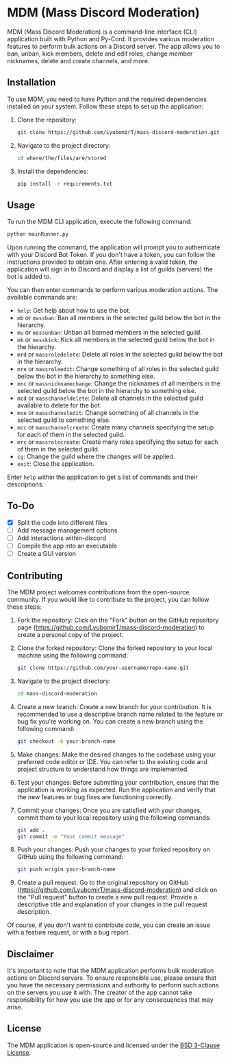 # MDM (Mass Discord Moderation)

MDM (Mass Discord Moderation) is a command-line interface (CLI) application built with Python and Py-Cord. It provides various moderation features to perform bulk actions on a Discord server. The app allows you to ban, unban, kick members, delete and edit roles, change member nicknames, delete and create channels, and more.

## Installation

To use MDM, you need to have Python and the required dependencies installed on your system. Follow these steps to set up the application:

1. Clone the repository:

   ```bash
   git clone https://github.com/LyubomirT/mass-discord-moderation.git
   ```

2. Navigate to the project directory:

   ```bash
   cd where/the/files/are/stored
   ```

3. Install the dependencies:

   ```bash
   pip install -r requirements.txt
   ```

## Usage

To run the MDM CLI application, execute the following command:

```bash
python mainRunner.py
```

Upon running the command, the application will prompt you to authenticate with your Discord Bot Token. If you don't have a token, you can follow the instructions provided to obtain one. After entering a valid token, the application will sign in to Discord and display a list of guilds (servers) the bot is added to. 

You can then enter commands to perform various moderation actions. The available commands are:

- `help`: Get help about how to use the bot.
- `mb` or `massban`: Ban all members in the selected guild below the bot in the hierarchy.
- `mu` or `massunban`: Unban all banned members in the selected guild.
- `mk` or `masskick`: Kick all members in the selected guild below the bot in the hierarchy.
- `mrd` or `massroledelete`: Delete all roles in the selected guild below the bot in the hierarchy.
- `mre` or `massroleedit`: Change something of all roles in the selected guild below the bot in the hierarchy to something else.
- `mnc` or `massnicknamechange`: Change the nicknames of all members in the selected guild below the bot in the hierarchy to something else.
- `mcd` or `masschanneldelete`: Delete all channels in the selected guild available to delete for the bot.
- `mce` or `masschanneledit`: Change something of all channels in the selected guild to something else.
- `mcc` or `masschannelcreate`: Create many channels specifying the setup for each of them in the selected guild.
- `mrc` or `massrolecreate`: Create many roles specifying the setup for each of them in the selected guild.
- `cg`: Change the guild where the changes will be applied.
- `exit`: Close the application.

Enter `help` within the application to get a list of commands and their descriptions.

## To-Do

 - [x] Split the code into different files
 - [ ] Add message management options
 - [ ] Add interactions within-discord
 - [ ] Compile the app into an executable
 - [ ] Create a GUI version

## Contributing

The MDM project welcomes contributions from the open-source community. If you would like to contribute to the project, you can follow these steps:

1. Fork the repository: Click on the "Fork" button on the GitHub repository page (https://github.com/LyubomirT/mass-discord-moderation) to create a personal copy of the project.

2. Clone the forked repository: Clone the forked repository to your local machine using the following command:

   ```bash
   git clone https://github.com/your-username/repo-name.git
   ```

3. Navigate to the project directory:

   ```bash
   cd mass-discord-moderation
   ```

4. Create a new branch: Create a new branch for your contribution. It is recommended to use a descriptive branch name related to the feature or bug fix you're working on. You can create a new branch using the following command:

   ```bash
   git checkout -b your-branch-name
   ```

5. Make changes: Make the desired changes to the codebase using your preferred code editor or IDE. You can refer to the existing code and project structure to understand how things are implemented.

6. Test your changes: Before submitting your contribution, ensure that the application is working as expected. Run the application and verify that the new features or bug fixes are functioning correctly.

7. Commit your changes: Once you are satisfied with your changes, commit them to your local repository using the following commands:

   ```bash
   git add .
   git commit -m "Your commit message"
   ```

8. Push your changes: Push your changes to your forked repository on GitHub using the following command:

   ```bash
   git push origin your-branch-name
   ```

9. Create a pull request: Go to the original repository on GitHub (https://github.com/LyubomirT/mass-discord-moderation) and click on the "Pull request" button to create a new pull request. Provide a descriptive title and explanation of your changes in the pull request description.

Of course, if you don't want to contribute  code, you can create an issue with a feature request, or with a bug report. 

## Disclaimer

It's important to note that the MDM application performs bulk moderation actions on Discord servers. To ensure responsible use, please ensure that you have the necessary permissions and authority to perform such actions on the servers you use it with. The creator of the app cannot take responsibility for how you use the app or for any consequences that may arise.

## License

The MDM application is open-source and licensed under the [BSD 3-Clause License](https://github.com/LyubomirT/mass-discord-moderation/blob/main/LICENSE).